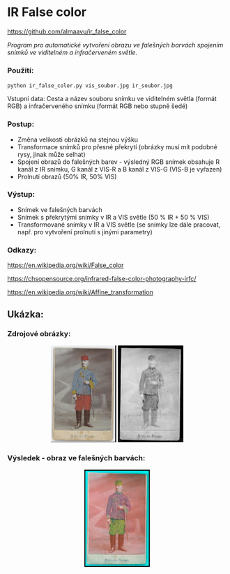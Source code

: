 # IR False color
https://github.com/almaavu/ir_false_color

*Program pro automatické vytvoření obrazu ve falešných barvách spojením snímků ve viditelném a infračerveném světle.*

###  Použití:
    python ir_false_color.py vis_soubor.jpg ir_soubor.jpg  

Vstupní data: 
Cesta a název souboru snímku ve viditelném světla (formát RGB) a infračerveného snímku (formát RGB nebo stupně šedé)

###  Postup:
- Změna velikosti obrázků na stejnou výšku
- Transformace snímků pro přesné překrytí (obrázky musí mít podobné rysy, jinak  může selhat)
- Spojení obrazů do falešných barev - výsledný RGB snímek obsahuje R kanál z IR snímku,
     G kanál z VIS-R a B kanál z VIS-G (VIS-B je vyřazen)
- Prolnutí obrazů (50% IR, 50% VIS)

###  Výstup:
- Snímek ve falešných barvách
- Snímek s překrytými snímky v IR a VIS světle (50 % IR + 50 % VIS)
- Transformované snímky v IR a VIS světle (se snímky lze dále pracovat, např. pro vytvoření prolnutí s jinými parametry)


###   Odkazy:

https://en.wikipedia.org/wiki/False_color

https://chsopensource.org/infrared-false-color-photography-irfc/

https://en.wikipedia.org/wiki/Affine_transformation


## Ukázka:

### Zdrojové obrázky:
<p align="center">
  <img src="samples/vis_image.jpg" width="150" title="">
  <img src="samples/ir_image.jpg" width="150" alt="">
</p>

### Výsledek - obraz ve falešných barvách:
<p align="center">
  <img src="samples/false_color_images/ir_image_vis_image_falsecolor.png" width="150">
</p>
